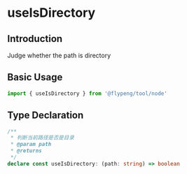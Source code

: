 # useIsDirectory

## Introduction

Judge whether the path is directory

## Basic Usage

```ts
import { useIsDirectory } from '@flypeng/tool/node'
```

## Type Declaration

```ts
/**
 * 判断当前路径是否是目录
 * @param path
 * @returns
 */
declare const useIsDirectory: (path: string) => boolean
```
